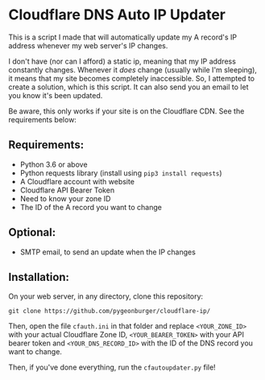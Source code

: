 # Cloudflare DNS Auto IP Updater

This is a script I made that will automatically update my A record's IP address whenever my web server's IP changes.

I don't have (nor can I afford) a static ip, meaning that my IP address constantly changes. Whenever it <i>does</i> change (usually while I'm sleeping), it means that my site becomes completely inaccessible. So, I attempted to create a solution, which is this script. It can also send you an email to let you know it's been updated.

Be aware, this only works if your site is on the Cloudflare CDN. See the requirements below:

<h2>Requirements:</h2>

  - Python 3.6 or above
  - Python requests library (install using `pip3 install requests`)
  - A Cloudflare account with website
  - Cloudflare API Bearer Token
  - Need to know your zone ID
  - The ID of the A record you want to change
  
  
<h2>Optional:</h2>

  - SMTP email, to send an update when the IP changes
  
 
<h2>Installation:</h2>

On your web server, in any directory, clone this repository:

    git clone https://github.com/pygeonburger/cloudflare-ip/
        
Then, open the file `cfauth.ini` in that folder and replace `<YOUR_ZONE_ID>` with your actual Cloudflare Zone ID, `<YOUR_BEARER_TOKEN>` with your API bearer token and `<YOUR_DNS_RECORD_ID>` with the ID of the DNS record you want to change.

Then, if you've done everything, run the `cfautoupdater.py` file!